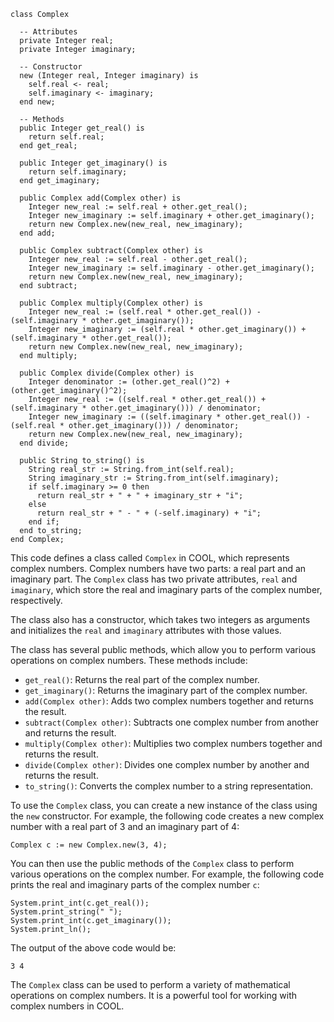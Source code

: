 ```cool
class Complex

  -- Attributes
  private Integer real;
  private Integer imaginary;

  -- Constructor
  new (Integer real, Integer imaginary) is
    self.real <- real;
    self.imaginary <- imaginary;
  end new;

  -- Methods
  public Integer get_real() is
    return self.real;
  end get_real;

  public Integer get_imaginary() is
    return self.imaginary;
  end get_imaginary;

  public Complex add(Complex other) is
    Integer new_real := self.real + other.get_real();
    Integer new_imaginary := self.imaginary + other.get_imaginary();
    return new Complex.new(new_real, new_imaginary);
  end add;

  public Complex subtract(Complex other) is
    Integer new_real := self.real - other.get_real();
    Integer new_imaginary := self.imaginary - other.get_imaginary();
    return new Complex.new(new_real, new_imaginary);
  end subtract;

  public Complex multiply(Complex other) is
    Integer new_real := (self.real * other.get_real()) - (self.imaginary * other.get_imaginary());
    Integer new_imaginary := (self.real * other.get_imaginary()) + (self.imaginary * other.get_real());
    return new Complex.new(new_real, new_imaginary);
  end multiply;

  public Complex divide(Complex other) is
    Integer denominator := (other.get_real()^2) + (other.get_imaginary()^2);
    Integer new_real := ((self.real * other.get_real()) + (self.imaginary * other.get_imaginary())) / denominator;
    Integer new_imaginary := ((self.imaginary * other.get_real()) - (self.real * other.get_imaginary())) / denominator;
    return new Complex.new(new_real, new_imaginary);
  end divide;

  public String to_string() is
    String real_str := String.from_int(self.real);
    String imaginary_str := String.from_int(self.imaginary);
    if self.imaginary >= 0 then
      return real_str + " + " + imaginary_str + "i";
    else
      return real_str + " - " + (-self.imaginary) + "i";
    end if;
  end to_string;
end Complex;
```

This code defines a class called `Complex` in COOL, which represents complex numbers. Complex numbers have two parts: a real part and an imaginary part. The `Complex` class has two private attributes, `real` and `imaginary`, which store the real and imaginary parts of the complex number, respectively.

The class also has a constructor, which takes two integers as arguments and initializes the `real` and `imaginary` attributes with those values.

The class has several public methods, which allow you to perform various operations on complex numbers. These methods include:

* `get_real()`: Returns the real part of the complex number.
* `get_imaginary()`: Returns the imaginary part of the complex number.
* `add(Complex other)`: Adds two complex numbers together and returns the result.
* `subtract(Complex other)`: Subtracts one complex number from another and returns the result.
* `multiply(Complex other)`: Multiplies two complex numbers together and returns the result.
* `divide(Complex other)`: Divides one complex number by another and returns the result.
* `to_string()`: Converts the complex number to a string representation.

To use the `Complex` class, you can create a new instance of the class using the `new` constructor. For example, the following code creates a new complex number with a real part of 3 and an imaginary part of 4:

```cool
Complex c := new Complex.new(3, 4);
```

You can then use the public methods of the `Complex` class to perform various operations on the complex number. For example, the following code prints the real and imaginary parts of the complex number `c`:

```cool
System.print_int(c.get_real());
System.print_string(" ");
System.print_int(c.get_imaginary());
System.print_ln();
```

The output of the above code would be:

```
3 4
```

The `Complex` class can be used to perform a variety of mathematical operations on complex numbers. It is a powerful tool for working with complex numbers in COOL.